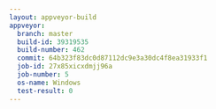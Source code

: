 ```yaml
---
layout: appveyor-build
appveyor:
  branch: master
  build-id: 39319535
  build-number: 462
  commit: 64b323f83dc0d87112dc9e3a30dc4f8ea31933f1
  job-id: 27x85xicxdmjj96a
  job-number: 5
  os-name: Windows
  test-result: 0
---
```

